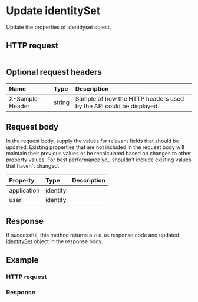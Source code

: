 # Update identitySet

Update the properties of identityset object.
## HTTP request
```http

```

## Optional request headers
| Name       | Type | Description|
|:-----------|:------|:----------|
| X-Sample-Header  | string  | Sample of how the HTTP headers used by the API could be displayed.|

## Request body
In the request body, supply the values for relevant fields that should be updated. Existing properties that are not included in the request body will maintain their previous values or be recalculated based on changes to other property values. For best performance you shouldn't include existing values that haven't changed.

| Property	   | Type	|Description|
|:---------------|:--------|:----------|
|application|identity||
|user|identity||

## Response
If successful, this method returns a `200 OK` response code and updated [identitySet](../resources/identityset.md) object in the response body.
## Example
### HTTP request
### Response
